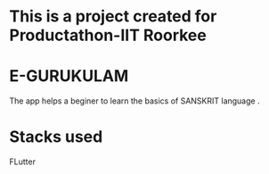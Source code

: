 # This is a project created for Productathon-IIT Roorkee
# E-GURUKULAM
The app helps a beginer to learn the basics of SANSKRIT language .
# Stacks used
FLutter 
